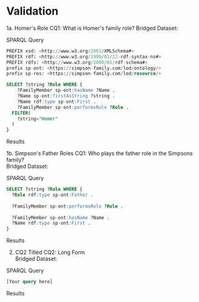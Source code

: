 # Validation
1a. Homer's Role
CQ1: What is Homer's family role?
Bridged Dataset:  

SPARQL Query
```sql
PREFIX xsd: <http://www.w3.org/2001/XMLSchema#>
PREFIX rdf: <http://www.w3.org/1999/02/22-rdf-syntax-ns#>
PREFIX rdfs: <http://www.w3.org/2000/01/rdf-schema#>
prefix sp-ont: <https://simpson-family.com/lod/ontology/> 
prefix sp-res: <https://simpson-family.com/lod/resource/> 

SELECT ?string ?Role WHERE {
    ?FamilyMember sp-ont:hasName ?Name .
  	?Name sp-ont:firstAsString ?string .
  	?Name rdf:type sp-ont:First .
	?FamilyMember sp-ont:performsRole ?Role .
  FILTER(
  	?string="Homer"
  )
}
```

Results

1b. Simpson's Father Roles
CQ1: Who plays the father role in the Simpsons family?  
Bridged Dataset:  

SPARQL Query
```sql
SELECT ?string ?Role WHERE {
  ?Role rdf:type sp-ont:Father .
  
  ?FamilyMember sp-ont:performsRole ?Role .
  
  ?FamilyMember sp-ont:hasName ?Name .
  ?Name rdf:type sp-ont:First . 
}   
```

Results


2. CQ2 Titled
CQ2: Long Form  
Bridged Dataset:  

SPARQL Query
```sql
[Your query here]
```

Results
